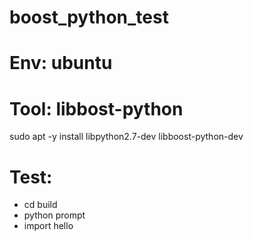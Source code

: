 # boost_python_test
# Env: ubuntu
# Tool: libbost-python 
sudo apt -y install libpython2.7-dev libboost-python-dev


# Test:
* cd build
* python prompt
* import hello

